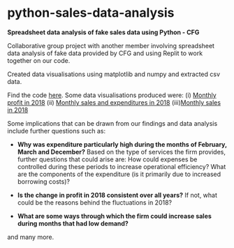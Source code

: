 # python-sales-data-analysis
**Spreadsheet data analysis of fake sales data using Python - CFG** 

Collaborative group project with another member involving spreadsheet data analysis of fake data provided by CFG and using Replit to work together on our code. 

Created data visualisations using matplotlib and numpy and extracted csv data. 

Find the code [here](https://github.com/V-Mayya/python-sales-data-analysis/blob/main/code.py). Some data visualisations produced were:
(i) [Monthly profit in 2018](https://github.com/V-Mayya/python-sales-data-analysis/blob/main/monthly%20profits.png)
(ii) [Monthly sales and expenditures in 2018](https://github.com/V-Mayya/python-sales-data-analysis/blob/main/monthly%20sales%20and%20expenditures.png)
(iii)[Monthly sales in 2018](https://github.com/V-Mayya/python-sales-data-analysis/blob/main/monthly%20sales.png) 

Some implications that can be drawn from our findings and data analysis include further questions such as:
-  **Why was expenditure particularly high during the months of February, March and December?**
Based on the type of services the firm provides, further questions that could arise are: How could expenses be controlled during these periods to increase operational efficiency? What are the components of the expenditure (is it primarily due to increased borrowing costs)?

- **Is the change in profit in 2018 consistent over all years?**
If not, what could be the reasons behind the fluctuations in 2018? 

- **What are some ways through which the firm could increase sales during months that had low demand?**

and many more.


